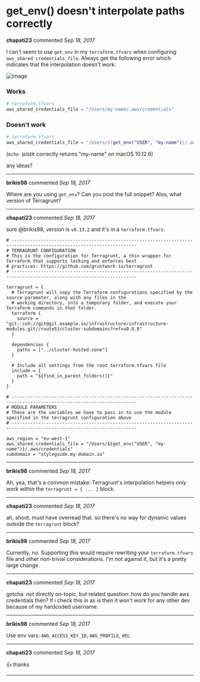# get_env() doesn't interpolate paths correctly

**chapati23** commented *Sep 18, 2017*

I can't seem to use `get_env` in my `terraform.tfvars` when configuring `aws_shared_credentials_file`. Always get the following error which indicates that the interpolation doesn't work:

![image](https://user-images.githubusercontent.com/117495/30541757-aae135e6-9c4a-11e7-8368-e04c47597113.png)

### Works
```tf
# terraform.tfvars
aws_shared_credentials_file = "/Users/my-name/.aws/credentials"
```

### Doesn't work
```tf
# terraform.tfvars
aws_shared_credentials_file = "/Users/${get_env("USER", "my-name")}/.aws/credentials"
```
(`echo $USER` correctly returns "my-name" on macOS 10.12.6)

any ideas?
<br />
***


**brikis98** commented *Sep 18, 2017*

Where are you using `get_env`? Can you post the full snippet? Also, what version of Terragrunt?
***

**chapati23** commented *Sep 18, 2017*

sure @brikis98, version is `v0.13.2` and it's in a `terraform.tfvars`:

```
# ---------------------------------------------------------------------------------------------------------------------
# TERRAGRUNT CONFIGURATION
# This is the configuration for Terragrunt, a thin wrapper for Terraform that supports locking and enforces best
# practices: https://github.com/gruntwork-io/terragrunt
# ---------------------------------------------------------------------------------------------------------------------

terragrunt = {
  # Terragrunt will copy the Terraform configurations specified by the source parameter, along with any files in the
  # working directory, into a temporary folder, and execute your Terraform commands in that folder.
  terraform {
    source = "git::ssh://git@git.example.io/infrastructure/infrastructure-modules.git//route53/cluster-subdomains?ref=v0.0.8"
  }

  dependencies {
    paths = ["../cluster-hosted-zone"]
  }

  # Include all settings from the root terraform.tfvars file
  include = {
    path = "${find_in_parent_folders()}"
  }
}

# ---------------------------------------------------------------------------------------------------------------------
# MODULE PARAMETERS
# These are the variables we have to pass in to use the module specified in the terragrunt configuration above
# ---------------------------------------------------------------------------------------------------------------------

aws_region = "eu-west-1"
aws_shared_credentials_file = "/Users/${get_env("USER", "my-name")}/.aws/credentials"
subdomain = "styleguide.my-domain.io"
```
***

**brikis98** commented *Sep 18, 2017*

Ah, yea, that's a common mistake: Terragrunt's interpolation helpers *only* work within the `terragrunt = { ... }` block. 
***

**chapati23** commented *Sep 18, 2017*

ah, shoot. must have overread that.
so there's no way for dynamic values outside the `terragrunt` block?
***

**brikis98** commented *Sep 18, 2017*

Currently, no. Supporting this would require rewriting your `terraform.tfvars` file and other non-trivial considerations. I'm not against it, but it's a pretty large change.
***

**chapati23** commented *Sep 18, 2017*

gotcha. not directly on-topic, but related question: how do you handle aws credentials then? if i check this in as is then it won't work for any other dev because of my hardcoded username.
***

**brikis98** commented *Sep 18, 2017*

Use env vars: `AWS_ACCESS_KEY_ID`, `AWS_PROFILE`, etc. 
***

**chapati23** commented *Sep 18, 2017*

👍 thanks
***

